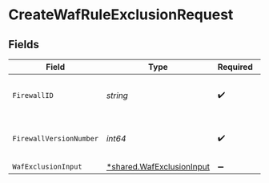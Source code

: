 # CreateWafRuleExclusionRequest


## Fields

| Field                                                                 | Type                                                                  | Required                                                              | Description                                                           | Example                                                               |
| --------------------------------------------------------------------- | --------------------------------------------------------------------- | --------------------------------------------------------------------- | --------------------------------------------------------------------- | --------------------------------------------------------------------- |
| `FirewallID`                                                          | *string*                                                              | :heavy_check_mark:                                                    | Alphanumeric string identifying a WAF Firewall.                       | fW7g2uUGZzb2W9Euo4Mo0r                                                |
| `FirewallVersionNumber`                                               | *int64*                                                               | :heavy_check_mark:                                                    | Integer identifying a WAF firewall version.                           | 1                                                                     |
| `WafExclusionInput`                                                   | [*shared.WafExclusionInput](../../models/shared/wafexclusioninput.md) | :heavy_minus_sign:                                                    | N/A                                                                   |                                                                       |